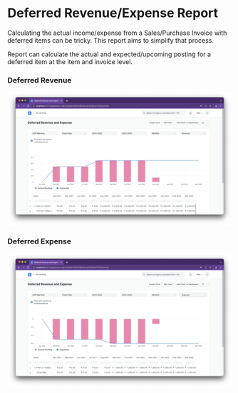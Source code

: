 
# Deferred Revenue/Expense Report


Calculating the actual income/expense from a Sales/Purchase Invoice with deferred items can be tricky. This report aims to simplify that process.


Report can calculate the actual and expected/upcoming posting for a deferred item at the item and invoice level.


### Deferred Revenue


![](/files/def_revenue.png)


### Deferred Expense


![](/files/def_expense.png)


